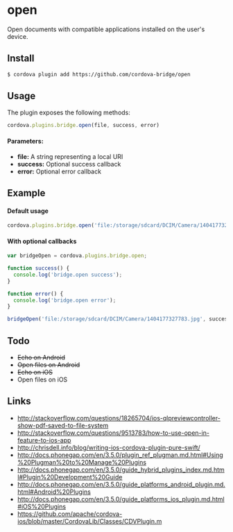 open
====

Open documents with compatible applications installed on the user's device.

## Install

```bash
$ cordova plugin add https://github.com/cordova-bridge/open
```

## Usage

The plugin exposes the following methods:

```javascript
cordova.plugins.bridge.open(file, success, error)
```

#### Parameters:

* __file:__ A string representing a local URI
* __success:__ Optional success callback
* __error:__ Optional error callback

## Example

#### Default usage

```javascript
cordova.plugins.bridge.open('file:/storage/sdcard/DCIM/Camera/1404177327783.jpg');
```

#### With optional callbacks

```javascript
var bridgeOpen = cordova.plugins.bridge.open;

function success() {
  console.log('bridge.open success');
}

function error() {
  console.log('bridge.open error');
}

bridgeOpen('file:/storage/sdcard/DCIM/Camera/1404177327783.jpg', success, error);
```

## Todo

- ~~Echo on Android~~
- ~~Open files on Android~~
- ~~Echo on iOS~~
- Open files on iOS

## Links

- http://stackoverflow.com/questions/18265704/ios-qlpreviewcontroller-show-pdf-saved-to-file-system
- http://stackoverflow.com/questions/9513783/how-to-use-open-in-feature-to-ios-app
- http://chrisdell.info/blog/writing-ios-cordova-plugin-pure-swift/
- http://docs.phonegap.com/en/3.5.0/plugin_ref_plugman.md.html#Using%20Plugman%20to%20Manage%20Plugins
- http://docs.phonegap.com/en/3.5.0/guide_hybrid_plugins_index.md.html#Plugin%20Development%20Guide
- http://docs.phonegap.com/en/3.5.0/guide_platforms_android_plugin.md.html#Android%20Plugins
- http://docs.phonegap.com/en/3.5.0/guide_platforms_ios_plugin.md.html#iOS%20Plugins
- https://github.com/apache/cordova-ios/blob/master/CordovaLib/Classes/CDVPlugin.m

